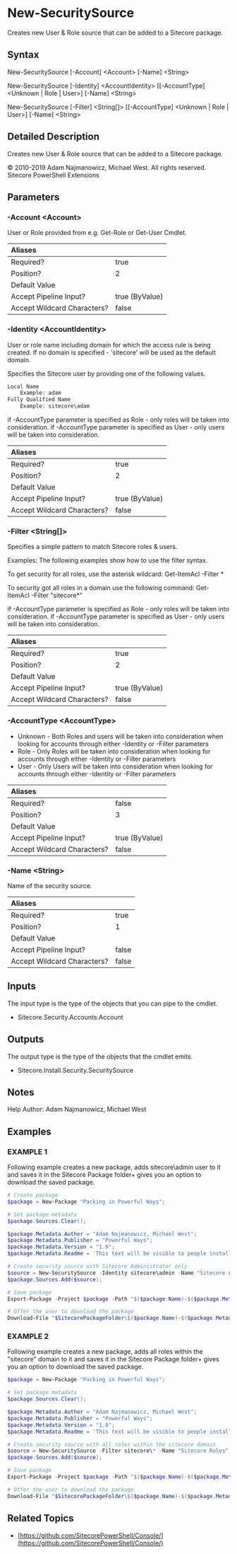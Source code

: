 # New-SecuritySource

Creates new User & Role source that can be added to a Sitecore package.

## Syntax

New-SecuritySource \[-Account\] &lt;Account&gt; \[-Name\] &lt;String&gt;

New-SecuritySource \[-Identity\] &lt;AccountIdentity&gt; \[\[-AccountType\] &lt;Unknown \| Role \| User&gt;\] \[-Name\] &lt;String&gt;

New-SecuritySource \[-Filter\] &lt;String\[\]&gt; \[\[-AccountType\] &lt;Unknown \| Role \| User&gt;\] \[-Name\] &lt;String&gt;

## Detailed Description

Creates new User & Role source that can be added to a Sitecore package.

© 2010-2019 Adam Najmanowicz, Michael West. All rights reserved. Sitecore PowerShell Extensions

## Parameters

### -Account  &lt;Account&gt;

User or Role provided from e.g. Get-Role or Get-User Cmdlet.

| Aliases |  |
| :--- | :--- |
| Required? | true |
| Position? | 2 |
| Default Value |  |
| Accept Pipeline Input? | true \(ByValue\) |
| Accept Wildcard Characters? | false |

### -Identity  &lt;AccountIdentity&gt;

User or role name including domain for which the access rule is being created. If no domain is specified - 'sitecore' will be used as the default domain.

Specifies the Sitecore user by providing one of the following values.

```powershell
Local Name
    Example: adam
Fully Qualified Name
    Example: sitecore\adam
```

if -AccountType parameter is specified as Role - only roles will be taken into consideration. if -AccountType parameter is specified as User - only users will be taken into consideration.

| Aliases |  |
| :--- | :--- |
| Required? | true |
| Position? | 2 |
| Default Value |  |
| Accept Pipeline Input? | true \(ByValue\) |
| Accept Wildcard Characters? | false |

### -Filter  &lt;String\[\]&gt;

Specifies a simple pattern to match Sitecore roles & users.

Examples: The following examples show how to use the filter syntax.

To get security for all roles, use the asterisk wildcard: Get-ItemAcl -Filter \*

To security got all roles in a domain use the following command: Get-ItemAcl -Filter "sitecore\*"

if -AccountType parameter is specified as Role - only roles will be taken into consideration. if -AccountType parameter is specified as User - only users will be taken into consideration.

| Aliases |  |
| :--- | :--- |
| Required? | true |
| Position? | 2 |
| Default Value |  |
| Accept Pipeline Input? | true \(ByValue\) |
| Accept Wildcard Characters? | false |

### -AccountType  &lt;AccountType&gt;

* Unknown - Both Roles and users will be taken into consideration when looking for accounts through either -Identity or -Filter parameters
* Role - Only Roles will be taken into consideration when looking for accounts through either -Identity or -Filter parameters
* User - Only Users will be taken into consideration when looking for accounts through either -Identity or -Filter parameters 

| Aliases |  |
| :--- | :--- |
| Required? | false |
| Position? | 3 |
| Default Value |  |
| Accept Pipeline Input? | true \(ByValue\) |
| Accept Wildcard Characters? | false |

### -Name  &lt;String&gt;

Name of the security source.

| Aliases |  |
| :--- | :--- |
| Required? | true |
| Position? | 1 |
| Default Value |  |
| Accept Pipeline Input? | false |
| Accept Wildcard Characters? | false |

## Inputs

The input type is the type of the objects that you can pipe to the cmdlet.

* Sitecore.Security.Accounts.Account 

## Outputs

The output type is the type of the objects that the cmdlet emits.

* Sitecore.Install.Security.SecuritySource 

## Notes

Help Author: Adam Najmanowicz, Michael West

## Examples

### EXAMPLE 1

Following example creates a new package, adds sitecore\admin user to it and saves it in the Sitecore Package folder+ gives you an option to download the saved package.

```powershell
# Create package
$package = New-Package "Packing in Powerful Ways";

# Set package metadata
$package.Sources.Clear();

$package.Metadata.Author = "Adam Najmanowicz, Michael West";
$package.Metadata.Publisher = "Powerful Ways";
$package.Metadata.Version = "1.0";
$package.Metadata.Readme = 'This text will be visible to people installing your package'

# Create security source with Sitecore Administrator only
$source = New-SecuritySource -Identity sitecore\admin -Name "Sitecore Admin" 
$package.Sources.Add($source);

# Save package
Export-Package -Project $package -Path "$($package.Name)-$($package.Metadata.Version).zip" -Zip

# Offer the user to download the package
Download-File "$SitecorePackageFolder\$($package.Name)-$($package.Metadata.Version).zip"
```

### EXAMPLE 2

Following example creates a new package, adds all roles within the "sitecore" domain to it and saves it in the Sitecore Package folder+ gives you an option to download the saved package.

```powershell
$package = New-Package "Packing in Powerful Ways";

# Set package metadata
$package.Sources.Clear();

$package.Metadata.Author = "Adam Najmanowicz, Michael West";
$package.Metadata.Publisher = "Powerful Ways";
$package.Metadata.Version = "1.0";
$package.Metadata.Readme = 'This text will be visible to people installing your package'

# Create security source with all roles within the sitecore domain
$source = New-SecuritySource -Filter sitecore\* -Name "Sitecore Roles" -AccountType Role
$package.Sources.Add($source);

# Save package
Export-Package -Project $package -Path "$($package.Name)-$($package.Metadata.Version).zip" -Zip

# Offer the user to download the package
Download-File "$SitecorePackageFolder\$($package.Name)-$($package.Metadata.Version).zip"
```

## Related Topics

* [https://github.com/SitecorePowerShell/Console/](https://github.com/SitecorePowerShell/Console/) 

